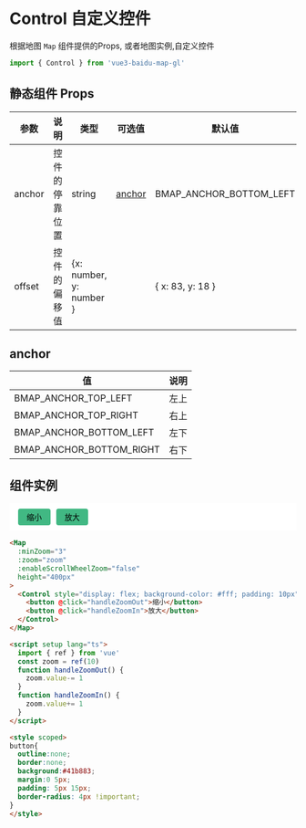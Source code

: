 # Control 自定义控件
根据地图 `Map` 组件提供的Props, 或者地图实例,自定义控件

```ts
import { Control } from 'vue3-baidu-map-gl'
```

## 静态组件 Props
| 参数   | 说明           | 类型                    | 可选值            | 默认值                  |
| ------ | -------------- | ----------------------- | ----------------- | ----------------------- |
| anchor | 控件的停靠位置 | string                  | [anchor](#anchor) | BMAP_ANCHOR_BOTTOM_LEFT |
| offset | 控件的偏移值   | {x: number, y: number } |                   | { x: 83, y: 18 }        |


## anchor
| 值                       | 说明 |
| ------------------------ | ---- |
| BMAP_ANCHOR_TOP_LEFT     | 左上 |
| BMAP_ANCHOR_TOP_RIGHT    | 右上 |
| BMAP_ANCHOR_BOTTOM_LEFT  | 左下 |
| BMAP_ANCHOR_BOTTOM_RIGHT | 右下 |


## 组件实例
<div>
<Map
  :ak="'4stE857hYPHbEmgKhLiTAa0QbCIULHpm'"
  :minZoom="3"
  :zoom="zoom"
  :enableScrollWheelZoom="false"
  height="400px"
>
  <Control style="display: flex; background-color: #fff; padding: 10px" :offset="{ x: 0, y: 0 }">
    <button @click="handleZoomOut">缩小</button>
    <button @click="handleZoomIn">放大</button>
  </Control>
</Map>
</div>

<script setup lang="ts">
  import { ref } from 'vue'
  const zoom = ref(10)
  function handleZoomOut() {
    zoom.value-= 1
  }
  function handleZoomIn() {
    zoom.value+= 1
  }
</script>

<style scoped>
button{
  outline:none;
  border:none;
  background:#41b883;
  margin:0 5px;
  padding: 5px 15px;
  border-radius: 4px !important;
}
</style>
```html
<Map
  :minZoom="3"
  :zoom="zoom"
  :enableScrollWheelZoom="false"
  height="400px"
>
  <Control style="display: flex; background-color: #fff; padding: 10px" :offset="{ x: 0, y: 0 }">
    <button @click="handleZoomOut">缩小</button>
    <button @click="handleZoomIn">放大</button>
  </Control>
</Map>

<script setup lang="ts">
  import { ref } from 'vue'
  const zoom = ref(10)
  function handleZoomOut() {
    zoom.value-= 1
  }
  function handleZoomIn() {
    zoom.value+= 1
  }
</script>

<style scoped>
button{
  outline:none;
  border:none;
  background:#41b883;
  margin:0 5px;
  padding: 5px 15px;
  border-radius: 4px !important;
}
</style>
```
